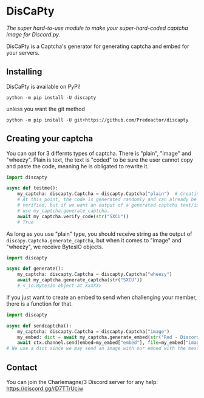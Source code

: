 # DisCaPty
*The super hard-to-use module to make your super-hard-coded captcha image for Discord.py.*

DisCaPty is a Captcha's generator for generating captcha and embed for your servers.

## Installing

DisCaPty is available on PyPi!

````commandline
python -m pip install -U discapty
````
unless you want the git method
````commandline
python -m pip install -U git+https://github.com/Predeactor/discapty
````

## Creating your captcha

You can opt for 3 differnts types of captcha. There is "plain", "image" and "wheezy".
Plain is text, the text is "coded" to be sure the user cannot copy and paste the code, meaning he is obligated to rewrite it.

```python
import discapty

async def testme():
    my_captcha: discapty.Captcha = discapty.Captcha("plain")  # Creating my plain captcha without code, if so, a random code is generated.
    # At this point, the code is generated randomly and can already be 
    # verified, but if we want an output of a generated captcha text/image, 
    # use my_captcha.generate_captcha.
    await my_captcha.verify_code(str("SXCU"))
    # True
```

As long as you use "plain" type, you should receive string as the output of `discapy.Captcha.generate_captcha`, but when it comes to "image" and "wheezy", we receive BytesIO objects.

```python
import discapty

async def generate():
    my_captcha: discapty.Captcha = discapty.Captcha("wheezy")
    await my_captcha.generate_captcha(str("SXCU"))
    # <_io.BytesIO object at XxXXX>
```

If you just want to create an embed to send when challenging your member, there is a function for that.

```python
import discapty

async def sendcaptcha():
    my_captcha: discapty.Captcha = discapty.Captcha("image")
    my_embed: dict = await my_captcha.generate_embed(str("Red - Discord Bot"), title=str("Verification of my Discord server!"))
    await ctx.channel.send(embed=my_embed["embed"], file=my_embed["image"])
# We use a dict since we may send an image with our embed with the message to get included.
```

## Contact

You can join the Charlemagne/3 Discord server for any help: https://discord.gg/rD7TTrUcjw
